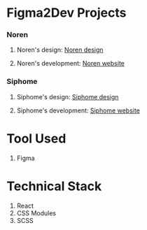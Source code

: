 # Figma2Dev Projects

### Noren

1. Noren's design: [Noren design](https://www.sketchappsources.com/free-source/4556-noren-landing-page-sketch-freebie-resource.html)

2. Noren's development: [Noren website](https://fengdenny.github.io/Figma2Dev/)

### Siphome

1. Siphome's design: [Siphome design](https://www.sketchappsources.com/free-source/4862-smart-home-landing-page-template-sketch-freebie-resource.html)

2. Siphome's development: [Siphome website](https://siphomee.netlify.app/)

# Tool Used

1. Figma

# Technical Stack

1. React
2. CSS Modules
3. SCSS
